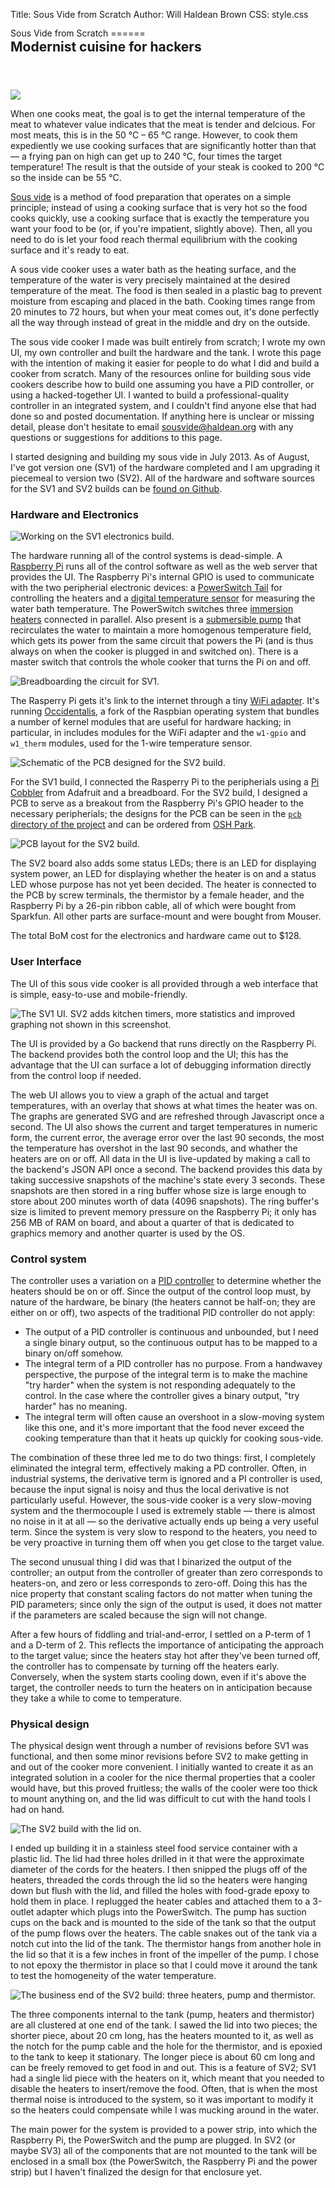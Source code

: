 Title: Sous Vide from Scratch
Author: Will Haldean Brown
CSS: style.css

<style>
#header h1 {
  padding: 50px 0 0 0;
  margin: 0;
}

#header h2 {
  margin: 0;
}

#header {
  float: left;
  width: 100%;
  line-height: 1.2;
  padding-bottom: 4em;
}
</style>

<div id="header">
Sous Vide from Scratch
======

Modernist cuisine for hackers
------
</div>

![](steak.jpg)

When one cooks meat, the goal is to get the internal temperature of the meat to
whatever value indicates that the meat is tender and delcious. For most meats,
this is in the 50 &deg;C &ndash; 65 &deg;C range. However, to cook them
expediently we use cooking surfaces that are significantly hotter than that
&mdash; a frying pan on high can get up to 240 &deg;C, four times the target
temperature! The result is that the outside of your steak is cooked to 200
&deg;C so the inside can be 55 &deg;C.

[Sous vide][sousvide] is a method of food preparation that operates on a simple
principle; instead of using a cooking surface that is very hot so the food cooks
quickly, use a cooking surface that is exactly the temperature you want your
food to be (or, if you're impatient, slightly above).  Then, all you need to do
is let your food reach thermal equilibrium with the cooking surface and it's
ready to eat.

A sous vide cooker uses a water bath as the heating surface, and the temperature
of the water is very precisely maintained at the desired temperature of the
meat. The food is then sealed in a plastic bag to prevent moisture from escaping
and placed in the bath. Cooking times range from 20 minutes to 72 hours, but
when your meat comes out, it's done perfectly all the way through instead of
great in the middle and dry on the outside.

The sous vide cooker I made was built entirely from scratch; I wrote my own UI,
my own controller and built the hardware and the tank. I wrote this page with
the intention of making it easier for people to do what I did and build a cooker
from scratch. Many of the resources online for building sous vide cookers
describe how to build one assuming you have a PID controller, or using a
hacked-together UI. I wanted to build a professional-quality controller in an
integrated system, and I couldn't find anyone else that had done so and posted
documentation. If anything here is unclear or missing detail, please don't
hesitate to email [sousvide@haldean.org][mail] with any questions or suggestions
for additions to this page.

I started designing and building my sous vide in July 2013. As of August, I've
got version one (SV1) of the hardware completed and I am upgrading it piecemeal
to version two (SV2). All of the hardware and software sources for the SV1 and
SV2 builds can be [found on Github][github].

[sousvide]: http://en.wikipedia.org/wiki/Sous-vide
[mail]: mailto:sousvide@haldean.org

### Hardware and Electronics

![Working on the SV1 electronics build.](img.png)

The hardware running all of the control systems is dead-simple. A [Raspberry
Pi][rpi] runs all of the control software as well as the web server that
provides the UI.  The Raspberry Pi's internal GPIO is used to communicate with
the two peripherial electronic devices: a [PowerSwitch Tail][powertail] for
controlling the heaters and a [digital temperature sensor][ds18b20] for
measuring the water bath temperature. The PowerSwitch switches three [immersion
heaters][heaters] connected in parallel.  Also present is a [submersible
pump][pump] that recirculates the water to maintain a more homogenous
temperature field, which gets its power from the same circuit that powers the Pi
(and is thus always on when the cooker is plugged in and switched on). There is
a master switch that controls the whole cooker that turns the Pi on and off.

![Breadboarding the circuit for SV1.](sv1breadboard.jpg)

The Rasperry Pi gets it's link to the internet through a tiny [WiFi
adapter][wifi]. It's running [Occidentalis][occidentalis], a fork of the
Raspbian operating system that bundles a number of kernel modules that are
useful for hardware hacking; in particular, in includes modules for the WiFi
adapter and the `w1-gpio` and `w1_therm` modules, used for the 1-wire
temperature sensor.

![Schematic of the PCB designed for the SV2 build.](schematic.png)

For the SV1 build, I connected the Rasperry Pi to the peripherials using a [Pi
Cobbler][picobbler] from Adafruit and a breadboard. For the SV2 build, I
designed a PCB to serve as a breakout from the Raspberry Pi's GPIO header to the
necessary peripherials; the designs for the PCB can be seen in the [`pcb`
directory of the project][github] and can be ordered from [OSH Park][oshpark].

![PCB layout for the SV2 build.](board.png)

The SV2 board also adds some status LEDs; there is an LED for displaying system
power, an LED for displaying whether the heater is on and a status LED whose
purpose has not yet been decided. The heater is connected to the PCB by screw
terminals, the thermistor by a female header, and the Raspberry Pi by a 26-pin
ribbon cable, all of which were bought from Sparkfun.  All other parts are
surface-mount and were bought from Mouser.

The total BoM cost for the electronics and hardware came out to $128.

[rpi]: http://www.raspberrypi.org/
[powertail]: http://www.powerswitchtail.com/Pages/default.aspx
[ds18b20]: http://www.adafruit.com/products/642
[heaters]: http://www.amazon.com/gp/product/B000I8VE68/
[pump]: http://www.amazon.com/gp/product/B006M6MSL0/
[occidentalis]: http://learn.adafruit.com/adafruit-raspberry-pi-educational-linux-distro/occidentalis-v0-dot-2
[wifi]: http://www.amazon.com/gp/product/B006ZZUK5Y/
[picobbler]: http://learn.adafruit.com/adafruit-pi-cobbler-kit/overview
[oshpark]: http://oshpark.com/shared_projects/7Hz0psmY
[github]: https://github.com/haldean/sousvide

### User Interface

The UI of this sous vide cooker is all provided through a web interface that is
simple, easy-to-use and mobile-friendly.

![The SV1 UI. SV2 adds kitchen timers, more statistics and improved graphing not
shown in this screenshot.](webui.png)

The UI is provided by a Go backend that runs directly on the Raspberry Pi. The
backend provides both the control loop and the UI; this has the advantage that
the UI can surface a lot of debugging information directly from the control loop
if needed.

The web UI allows you to view a graph of the actual and target temperatures,
with an overlay that shows at what times the heater was on. The graphs are
generated SVG and are refreshed through Javascript once a second. The UI also
shows the current and target temperatures in numeric form, the current error,
the average error over the last 90 seconds, the most the temperature has
overshot in the last 90 seconds, and whather the heaters are on or off. All data
in the UI is live-updated by making a call to the backend's JSON API once a
second. The backend provides this data by taking successive snapshots of the
machine's state every 3 seconds. These snapshots are then stored in a ring
buffer whose size is large enough to store about 200 minutes worth of data (4096
snapshots). The ring buffer's size is limited to prevent memory pressure on the
Raspberry Pi; it only has 256 MB of RAM on board, and about a quarter of that is
dedicated to graphics memory and another quarter is used by the OS.


### Control system

The controller uses a variation on a [PID controller][pid] to determine whether
the heaters should be on or off. Since the output of the control loop must, by
nature of the hardware, be binary (the heaters cannot be half-on; they are
either on or off), two aspects of the traditional PID controller do not apply:

- The output of a PID controller is continuous and unbounded, but I need a
  single binary output, so the continuous output has to be mapped to a binary
  on/off somehow.
- The integral term of a PID controller has no purpose. From a handwavey
  perspective, the purpose of the integral term is to make the machine "try
  harder" when the system is not responding adequately to the control. In the
  case where the controller gives a binary output, "try harder" has no meaning.
- The integral term will often cause an overshoot in a slow-moving system like
  this one, and it's more important that the food never exceed the cooking
  temperature than that it heats up quickly for cooking sous-vide.

The combination of these three led me to do two things: first, I completely
eliminated the integral term, effectively making a PD controller. Often, in
industrial systems, the derivative term is ignored and a PI controller is used,
because the input signal is noisy and thus the local derivative is not
particularly useful. However, the sous-vide cooker is a very slow-moving system
and the thermocouple I used is extremely stable &mdash; there is almost no noise
in it at all &mdash; so the derivative actually ends up being a very useful
term. Since the system is very slow to respond to the heaters, you need to be
very proactive in turning them off when you get close to the target value.

The second unusual thing I did was that I binarized the output of the
controller; an output from the controller of greater than zero corresponds to
heaters-on, and zero or less corresponds to zero-off. Doing this has the nice
property that constant scaling factors do not matter when tuning the PID
parameters; since only the sign of the output is used, it does not matter if the
parameters are scaled because the sign will not change.

After a few hours of fiddling and trial-and-error, I settled on a P-term of 1
and a D-term of 2. This reflects the importance of anticipating the approach to
the target value; since the heaters stay hot after they've been turned off, the
controller has to compensate by turning off the heaters early. Conversely, when
the system starts cooling down, even if it's above the target, the controller
needs to turn the heaters on in anticipation because they take a while to come
to temperature.

[pid]: http://en.wikipedia.org/wiki/PID_controller

### Physical design

The physical design went through a number of revisions before SV1 was
functional, and then some minor revisions before SV2 to make getting in and out
of the cooker more convenient. I initially wanted to create it as an integrated
solution in a cooler for the nice thermal properties that a cooler would have,
but this proved fruitless; the walls of the cooler were too thick to mount
anything on, and the lid was difficult to cut with the hand tools I had on hand.

![The SV2 build with the lid on.](lid.jpg)

I ended up building it in a stainless steel food service container with a
plastic lid. The lid had three holes drilled in it that were the approximate
diameter of the cords for the heaters. I then snipped the plugs off of the
heaters, threaded the cords through the lid so the heaters were hanging down but
flush with the lid, and filled the holes with food-grade epoxy to hold them in
place. I replugged the heater cables and attached them to a 3-outlet adapter
which plugs into the PowerSwitch. The pump has suction cups on the back and is
mounted to the side of the tank so that the output of the pump flows over the
heaters. The cable snakes out of the tank via a notch cut into the lid of the
tank. The thermistor hangs from another hole in the lid so that it is a few
inches in front of the impeller of the pump. I chose to not epoxy the thermistor
in place so that I could move it around the tank to test the homogeneity of the
water temperature.

![The business end of the SV2 build: three heaters, pump and
thermistor.](businessend.jpg)

The three components internal to the tank (pump, heaters and thermistor) are all
clustered at one end of the tank. I sawed the lid into two pieces; the shorter
piece, about 20 cm long, has the heaters mounted to it, as well as the notch for
the pump cable and the hole for the thermistor, and is epoxied to the tank to
keep it stationary. The longer piece is about 60 cm long and can be freely
removed to get food in and out. This is a feature of SV2; SV1 had a single lid
piece with the heaters on it, which meant that you needed to disable the heaters
to insert/remove the food. Often, that is when the most thermal noise is
introduced to the system, so it was important to modify it so the heaters could
compensate while I was mucking around in the water.

The main power for the system is provided to a power strip, into which the
Raspberry Pi, the PowerSwitch and the pump are plugged. In SV2 (or maybe SV3)
all of the components that are not mounted to the tank will be enclosed in a
small box (the PowerSwitch, the Raspberry Pi and the power strip) but I haven't
finalized the design for that enclosure yet.

